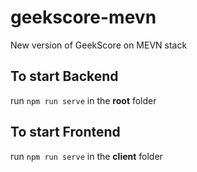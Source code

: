 # geekscore-mevn
New version of GeekScore on MEVN stack

## To start Backend
run `npm run serve` in the **root**  folder

## To start Frontend
run `npm run serve` in the **client** folder
